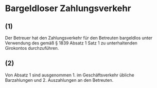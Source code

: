 # Bargeldloser Zahlungsverkehr



## (1)

 Der Betreuer hat den Zahlungsverkehr für den Betreuten bargeldlos unter Verwendung des gemäß § 1839 Absatz 1 Satz 1 zu unterhaltenden Girokontos durchzuführen.

## (2)

 Von Absatz 1 sind ausgenommen  1.
 im Geschäftsverkehr übliche Barzahlungen und
 2.
 Auszahlungen an den Betreuten.
 

